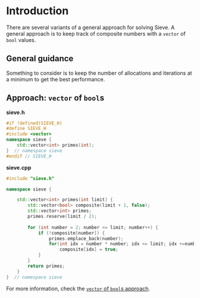 # Introduction

There are several variants of a general approach for solving Sieve.
A general approach is to keep track of composite numbers with a `vector` of `bool` values.

## General guidance

Something to consider is to keep the number of allocations and iterations at a minimum to get the best performance.

## Approach: `vector` of `bool`s

**sieve.h**
```cpp
#if !defined(SIEVE_H)
#define SIEVE_H
#include <vector>
namespace sieve {
    std::vector<int> primes(int);
}  // namespace sieve
#endif // SIEVE_H
```

**sieve.cpp**
```cpp
#include "sieve.h"

namespace sieve {

	std::vector<int> primes(int limit) {
		std::vector<bool> composite(limit + 1, false);
		std::vector<int> primes;
		primes.reserve(limit / 2);
    
		for (int number = 2; number <= limit; number++) {
			if (!composite[number]) {
				primes.emplace_back(number);
				for(int idx = number * number; idx <= limit; idx +=number)
					composite[idx] = true;
			}
		}
		return primes;
	}
}  // namespace sieve
```

For more information, check the [`vector` of `bool`s approach][approach-vector-of-bools].

[approach-vector-of-bools]: https://exercism.org/tracks/cpp/exercises/sieve/approaches/vector-of-bools

